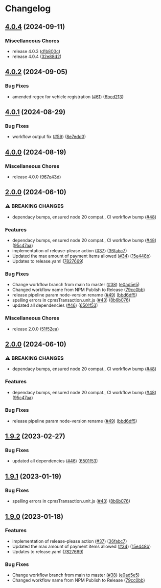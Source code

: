 # Changelog

## [4.0.4](https://github.com/dvsa/rsp-validation-package/compare/v4.0.2...v4.0.4) (2024-09-11)


### Miscellaneous Chores

* release 4.0.3 ([d1b800c](https://github.com/dvsa/rsp-validation-package/commit/d1b800caa783fe5f61a696b05e3173ee6f05ca04))
* release 4.0.4 ([32e88d2](https://github.com/dvsa/rsp-validation-package/commit/32e88d292ac75d891c1f6ebe01db6c666363dfba))

## [4.0.2](https://github.com/dvsa/rsp-validation-package/compare/v4.0.1...v4.0.2) (2024-09-05)


### Bug Fixes

* amended regex for vehicle registration ([#61](https://github.com/dvsa/rsp-validation-package/issues/61)) ([6bcd213](https://github.com/dvsa/rsp-validation-package/commit/6bcd213294976541efc7fc3e3b490257a7632b4c))

## [4.0.1](https://github.com/dvsa/rsp-validation-package/compare/v4.0.0...v4.0.1) (2024-08-29)


### Bug Fixes

* workflow output fix ([#59](https://github.com/dvsa/rsp-validation-package/issues/59)) ([8e7edd3](https://github.com/dvsa/rsp-validation-package/commit/8e7edd3a7287c60701e4a081de4102a493c5a41c))

## [4.0.0](https://github.com/dvsa/rsp-validation-package/compare/v2.0.0...v4.0.0) (2024-08-19)


### Miscellaneous Chores

* release 4.0.0 ([967e43d](https://github.com/dvsa/rsp-validation-package/commit/967e43dfa505000d3236f4f719f451458b7e1bb3))

## [2.0.0](https://github.com/dvsa/rsp-validation-package/compare/v2.0.0...v2.0.0) (2024-06-10)


### ⚠ BREAKING CHANGES

* dependacy bumps, ensured node 20 compat., CI workflow bump ([#48](https://github.com/dvsa/rsp-validation-package/issues/48))

### Features

* dependacy bumps, ensured node 20 compat., CI workflow bump ([#48](https://github.com/dvsa/rsp-validation-package/issues/48)) ([95c47aa](https://github.com/dvsa/rsp-validation-package/commit/95c47aafaded460db95920e40d93cdc37576404d))
* implementation of release-please action ([#37](https://github.com/dvsa/rsp-validation-package/issues/37)) ([36fabc7](https://github.com/dvsa/rsp-validation-package/commit/36fabc759673f6277b1db0e522ef4026b3f9af8f))
* Updated the max amount of payment items allowed ([#34](https://github.com/dvsa/rsp-validation-package/issues/34)) ([15e448b](https://github.com/dvsa/rsp-validation-package/commit/15e448b466c1a377f7bffeb3945ed96de213bfee))
* Updates to release.yaml ([7827669](https://github.com/dvsa/rsp-validation-package/commit/7827669f1dadcb1cbf176ce77c787c54f8ed25e0))


### Bug Fixes

* Change workflow branch from main to master ([#38](https://github.com/dvsa/rsp-validation-package/issues/38)) ([e0ad5e5](https://github.com/dvsa/rsp-validation-package/commit/e0ad5e5c960cca3c760f728805386669580376d1))
* Changed workflow name from NPM Publish to Release ([79cc0bb](https://github.com/dvsa/rsp-validation-package/commit/79cc0bbf851249b01fdc7f588825538640cf7c02))
* release pipeline param node-version rename ([#49](https://github.com/dvsa/rsp-validation-package/issues/49)) ([bbd6df5](https://github.com/dvsa/rsp-validation-package/commit/bbd6df5c459f57d43da2ffb09a7016770d7b74b5))
* spelling errors in cpmsTransaction.unit.js ([#43](https://github.com/dvsa/rsp-validation-package/issues/43)) ([8b6b076](https://github.com/dvsa/rsp-validation-package/commit/8b6b076b7be390f89fce7d3492499ccebe957c4c))
* updated all dependencies ([#46](https://github.com/dvsa/rsp-validation-package/issues/46)) ([6501f53](https://github.com/dvsa/rsp-validation-package/commit/6501f5399391f499daf9cbbd95624e5b2be6745d))


### Miscellaneous Chores

* release 2.0.0 ([51f52ea](https://github.com/dvsa/rsp-validation-package/commit/51f52eaf4d08e6c24bd0af24242df702dd37a2c3))

## [2.0.0](https://github.com/dvsa/rsp-validation-package/compare/v1.9.2...v2.0.0) (2024-06-10)


### ⚠ BREAKING CHANGES

* dependacy bumps, ensured node 20 compat., CI workflow bump ([#48](https://github.com/dvsa/rsp-validation-package/issues/48))

### Features

* dependacy bumps, ensured node 20 compat., CI workflow bump ([#48](https://github.com/dvsa/rsp-validation-package/issues/48)) ([95c47aa](https://github.com/dvsa/rsp-validation-package/commit/95c47aafaded460db95920e40d93cdc37576404d))


### Bug Fixes

* release pipeline param node-version rename ([#49](https://github.com/dvsa/rsp-validation-package/issues/49)) ([bbd6df5](https://github.com/dvsa/rsp-validation-package/commit/bbd6df5c459f57d43da2ffb09a7016770d7b74b5))

## [1.9.2](https://github.com/dvsa/rsp-validation-package/compare/v1.9.1...v1.9.2) (2023-02-27)


### Bug Fixes

* updated all dependencies ([#46](https://github.com/dvsa/rsp-validation-package/issues/46)) ([6501f53](https://github.com/dvsa/rsp-validation-package/commit/6501f5399391f499daf9cbbd95624e5b2be6745d))

## [1.9.1](https://github.com/dvsa/rsp-validation-package/compare/v1.9.0...v1.9.1) (2023-01-19)


### Bug Fixes

* spelling errors in cpmsTransaction.unit.js ([#43](https://github.com/dvsa/rsp-validation-package/issues/43)) ([8b6b076](https://github.com/dvsa/rsp-validation-package/commit/8b6b076b7be390f89fce7d3492499ccebe957c4c))

## [1.9.0](https://github.com/dvsa/rsp-validation-package/compare/v1.8.0...v1.9.0) (2023-01-18)


### Features

* implementation of release-please action ([#37](https://github.com/dvsa/rsp-validation-package/issues/37)) ([36fabc7](https://github.com/dvsa/rsp-validation-package/commit/36fabc759673f6277b1db0e522ef4026b3f9af8f))
* Updated the max amount of payment items allowed ([#34](https://github.com/dvsa/rsp-validation-package/issues/34)) ([15e448b](https://github.com/dvsa/rsp-validation-package/commit/15e448b466c1a377f7bffeb3945ed96de213bfee))
* Updates to release.yaml ([7827669](https://github.com/dvsa/rsp-validation-package/commit/7827669f1dadcb1cbf176ce77c787c54f8ed25e0))


### Bug Fixes

* Change workflow branch from main to master ([#38](https://github.com/dvsa/rsp-validation-package/issues/38)) ([e0ad5e5](https://github.com/dvsa/rsp-validation-package/commit/e0ad5e5c960cca3c760f728805386669580376d1))
* Changed workflow name from NPM Publish to Release ([79cc0bb](https://github.com/dvsa/rsp-validation-package/commit/79cc0bbf851249b01fdc7f588825538640cf7c02))
